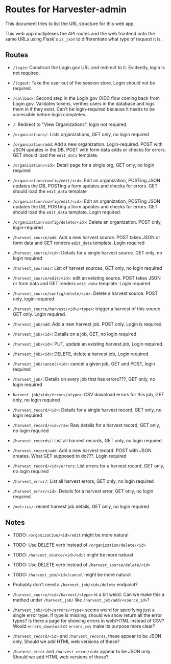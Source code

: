 # Routes for Harvester-admin

This document tries to list the URL structure for this web app.

This web app multiplexes the API routes and the web frontend onto the
same URLs using Flask's `is_json` to differentiate what type of request
it is.

## Routes

- `/login`: Construct the Login.gov URL and redirect to it. Evidently, login
  is not required.
- `/logout`: Take the user out of the session store. Login should not be
  required.
- `/callback`: Second step in the Login.gov OIDC flow coming back from
  Login.gov. Validates tokens, verifies users in the database and logs them
  in if they exist. Can't be login-required because it needs to be accessible
  before login completes.
- `/`: Redirect to "View Organizations", login not required.


- `/organizations/`: Lists organizations, GET only, no login required
- `/organization/add`: Add a new organization. Login-required. POST
  with JSON updates in the DB. POST with form data adds or checks for errors.
  GET should load the `edit_data` template.
- `/organization/<id>`: Detail page for a single org, GET only, no login
  required
- `/organization/config/edit/<id>`: Edit an organization, POSTing JSON updates
  the DB, POSTing a form updates and checks for errors. GET should load the
  `edit_data` template
- `/organization/config/edit/<id>`: Edit an organization, POSTing JSON updates
  the DB, POSTing a form updates and checks for errors. GET should load the
  `edit_data` template. Login required.
- `/organization/config/delete/<id>`: Delete an organization. POST only,
  login-required


- `/harvest_source/add`: Add a new harvest source. POST takes JSON or form
  data and GET renders `edit_data` template. Login required
- `/harvest_source/<id>`: Details for a single harvest source. GET only, no
  login required
- `/harvest_sources/`: List of harvest sources, GET only, no login required
- `/harvest_source/edit/<id>`: edit an existing source. POST takes JSON
  or form data and GET renders `edit_data` template. Login required
- `/harvest_source/config/delete/<id>`: Delete a harvest source. POST only,
  login-required
- `/harvest_source/harvest/<id>/<type>`: trigger a harvest of this source.
  GET only. Login required.


- `/harvest_job/add`: Add a new harvest job. POST only. Login is required
- `/harvest_job/<id>`: Details on a job, GET, no login required
- `/harvest_job/<id>`: PUT, update an existing harvest job, Login required.
- `/harvest_job/<id>`: DELETE, delete a harvest job, Login required.
- `/harvest_job/cancel/<id>`: cancel a given job, GET and POST, login required
- `/harvest_job/`: Details on every job that has errors???, GET only, no login
  required
- `harvest_job/<id>/errors/<type>`: CSV download errors for this job, GET only, no
  login required

- `/harvest_record/<id>`: Details for a single harvest record, GET only, no
  login required
- `/harvest_record/<id>/raw`: Raw details for a harvest record, GET only, no
  login required
- `/harvest_records/`: List all harvest records, GET only, no login required
- `/harvest_record/add`: Add a new harvest record. POST with JSON creates.
  What GET supposed to do???. Login required
- `/harvest_record/<id>/errors`: List errors for a harvest record, GET only,
  no login required
- `/harvest_error/`: List all harvest errors, GET only, no login required
- `/harvest_error/<id>`: Details for a harvest error, GET only, no login required


- `/metrics/`: recent harvest job details, GET only, no login required

## Notes

- TODO: `/organization/<id>/edit` might be more natural
- TODO: Use DELETE verb instead of `/organization/delete/<id>`
- TODO: `/harvest_source/<id>/edit` might be more natural
- TODO: Use DELETE verb instead of `/harvest_source/delete/<id>`
- TODO: `/harvest_job/<id>/cancel` might be more natural
- Probably don't need a `/harvest_job/<id>/delete` endpoint?

- `/harvest_source/<id>/harvest/<type>` is a bit weird. Can we make this a method
  under `/harvest_job/` like `/harvest_job/add/<source_id>`?
- `/harvest_job/<id>/errors/<type>` seems weird for specifying just a single
  error type. If type is missing, should we show return all the error types?
  Is there a page for showing errors in web/HTML instead of CSV? Would
  `errors_download` or `errors_csv` make its purpose more clear?
- `/harvest_record/<id>` and `/harvest_records`, these appear to be JSON only.
  Should we add HTML web versions of these?
- `/harvest_error` and `/harvest_error/<id>` appear to be JSON only. Should we
  add HTML web versions of these?
